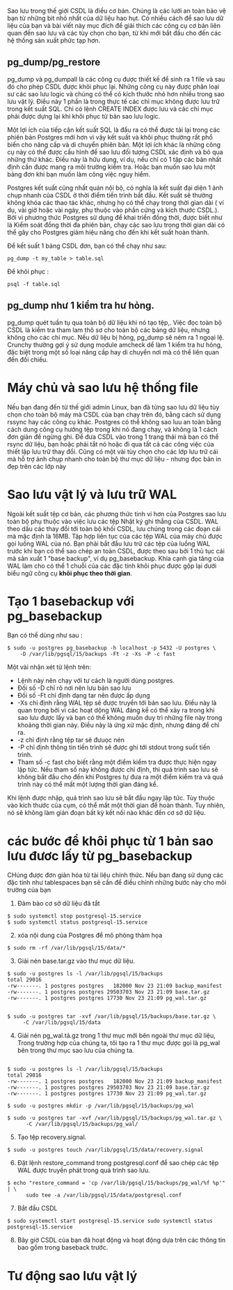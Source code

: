  
Sao lưu trong thế giới CSDL là điều cơ bản. Chúng là các lưới an toàn bảo vệ bạn từ những bit nhỏ nhất của dữ liệu hao hụt. Có nhiều cách để sao lưu dữ liệu của bạn và bài viết này mục đích để giải thích các công cụ cơ bản liên quan đến sao lưu và các tùy chọn cho bạn, từ khi mới bắt đầu cho đến các hệ thống sản xuất phức tạp hơn. 

## pg_dump/pg_restore

pg_dump và pg_dumpall là các công cụ được thiết kế để sinh ra 1 file và sau đó cho phép CSDL được khôi phục lại. Những công cụ này được phân loại sư các sao lưu logic và chúng có thể có kích thước nhỏ hơn nhiều trong sao lưu vật lý. Điều này 1 phần là trong thực tế các chỉ mục không được lưu trữ trong kết suất SQL. Chỉ có lệnh CREATE INDEX được lưu và các chỉ mục phải được dựng lại khi khôi phục  từ bản sao lưu logic.


Một lợi ích của tiếp cận kết suất SQL là đẩu ra có thể được tải lại trong các phiên bản Postgres mới hơn vì vậy kết suất và khôi phục thường rất phổ biến cho nâng cấp và di chuyển phiên bản. Một lợi ích khác là những công cụ này có thể được cấu hình để sao lưu đối tượng CSDL xác định và bỏ qua những thứ khác. Điều này là hữu dụng, ví dụ, nếu chỉ có 1 tập các bản nhất định cần được mang ra môi trường kiểm tra. Hoặc bạn muốn sao lưu một bảng đơn khi bạn muốn làm công việc nguy hiểm.

Postgres kết suất cũng nhất quán nội bộ, có nghĩa là kết suất đại diện 1 ảnh chụp nhanh của CSDL ở thời điểm tiến trình bắt đầu. Kết suất sẽ thường không khóa các thao tác khác, nhưng họ có thể chạy trong thời gian dài ( ví dụ, vài giờ hoặc vài ngày, phụ thuộc vào phần cứng và kích thước CSDL.). Bởi vì phương thức Postgres sử dụng để khai triển đồng thời, được biết như là Kiểm soát đồng thời đa phiên bản, chạy các sao lưu trong thời gian dài có thể gây cho Postgres  giảm hiệu năng cho đến khi kết suất hoàn thành. 

Để kết suất 1 bảng CSDL đơn, bạn có thể chạy như sau: 

```postgresql
pg_dump -t my_table > table.sql
```
Để khôi phục : 

```postgresql
psql -f table.sql
```


## pg_dump như 1 kiểm tra hư hỏng. 

pg_dump  quét tuần tụ qua toàn bộ dữ liệu khi nó tạo tệp,. Việc đọc toàn bộ CSDL là kiểm tra tham lam thô sơ cho toàn bộ  các bảng dữ liệu, nhưng không cho các chỉ mục. Nếu dữ liệu bị hỏng, pg_dump sẽ ném ra 1 ngoại lệ. Crunchy thường gợi ý sử dụng module amcheck dể làm 1 kiểm tra hư hỏng, đặc biệt trong một số loại nâng cấp hay di chuyển nơi mà có thể liên quan đến đối chiếu. 


# Máy chủ và sao lưu hệ thống file 


Nếu  bạn đang đến  từ thế giới admin Linux, bạn đã từng sao lưu dữ liệu tùy chọn cho toàn bộ máy mà CSDL của bạn chạy trên đó, bằng cách sử dụng rssync hay các công cụ khác. Postgres có thể không sao luu an toàn bằng cách dung công cụ hướng tệp trong khi nó đang chạy, và không là 1 cách đơn giản để ngừng ghi. Để đưa CSDL vào trong 1 trạng thái mà bạn có thể rsync dữ liệu, bạn hoặc phải tắt nó hoặc đi qua tất cả các công việc của thiết lập lưu trữ thay đổi. Cũng có một vài tùy chọn cho các lớp lưu trữ cái mà hỗ trợ ảnh chụp nhanh cho toàn bộ thư mục dữ liệu - nhưng đọc bản in đẹp trên các lớp này


# Sao lưu vật lý và lưu trữ WAL 

Ngoài  kết suất tệp cơ bản, các phương thức tinh vi hơn của Postgres sao lưu toàn bộ phụ thuộc vào việc lưu các tệp Nhật ký ghi thẳng của CSDL. WAL theo dấu các thay đổi tới toàn bộ khối CSDL, lưu chúng trong các đoạn cái mà mặc định là 16MB. Tập hợp liên tục của các tệp WAL của máy chủ được gọi   luồng WAL của nó. Bạn phải bắt đầu lưu trữ các tệp của luồng WAL trước khi bạn có thể sao chép an toàn CSDL, được theo sau bởi 1 thủ tục cái mà sản xuất 1 "base backup", ví dụ pg_basebackup. Khía cạnh gia tăng của WAL làm cho có thể 1 chuỗi của các đặc tính khôi phục được gộp lại dưới biểu ngữ công cụ **khôi phục theo thời gian**.

# Tạo 1 basebackup với pg_basebackup

Bạn có thể dùng như sau : 

```postgresql
$ sudo -u postgres pg_basebackup -h localhost -p 5432 -U postgres \
	-D /var/lib/pgsql/15/backups -Ft -z -Xs -P -c fast
```

Một vài nhận xét từ lệnh trên: 

- Lệnh này nên chạy với tư cách là người dùng postgres. 
- Đối số -D chỉ rõ nơi nên lưu bản sao lưu 
- Đối số -Ft chỉ định dạng tar nên được ấp dụng 
- -Xs chỉ định rằng WAL tệp sẽ được truyền tới bản sao lưu. Điều này là quan trọng bởi vì các hoạt dộng WAL đáng kể có thể xảy ra trong khi sao lưu được lấy và bạn có thể không muốn duy trì những file này trong khoảng thời gian này. Điều này là ứng xử mặc định, nhưng đáng để chỉ ra. 
- -z chỉ định rằng tệp tar sẽ đưuọc nén 
- -P chỉ định thông tin tiến trình sẽ được ghi tới stdout trong suốt tiến trình.
-  Tham số -c fast cho biết rằng một điểm kiểm tra được thực hiện ngay lập tức. Nếu tham số này không được chỉ định, thì quá trình sao lưu sẽ không bắt đầu cho đến khi Postgres tự đưa ra một điểm kiểm tra và quá trình này có thể mất một lượng thời gian đáng kể.

Khi lệnh được nhập, quá trình sao lưu sẽ bắt đầu ngay lập tức. Tùy thuộc vào kích thước của cụm, có thể mất một thời gian để hoàn thành. Tuy nhiên, nó sẽ không làm gián đoạn bất kỳ kết nối nào khác đến cơ sở dữ liệu.


#  các bước để khôi phục từ 1 bản sao lưu đươc lấy từ pg_basebackup
 CHúng được đơn giản hóa từ tài liệu chính thức. Nếu bạn đang sử dụng các đặc tính như tablespaces bạn sẽ cần để điều chỉnh những bước này cho môi trường của bạn 

1. Đảm bảo cơ sở dữ liệu đã tắt 

```postgresql
$ sudo systemctl stop postgresql-15.service
$ sudo systemctl status postgresql-15.service
```
2. xóa nội dung của Postgres để mô phỏng thảm họa 

```postgresql
$ sudo rm -rf /var/lib/pgsql/15/data/*
```

3. Giải nén base.tar.gz vào thư mục dữ liệu.

```postgresql
$ sudo -u postgres ls -l /var/lib/pgsql/15/backups
total 29016
-rw-------. 1 postgres postgres   182000 Nov 23 21:09 backup_manifest
-rw-------. 1 postgres postgres 29503703 Nov 23 21:09 base.tar.gz
-rw-------. 1 postgres postgres	17730 Nov 23 21:09 pg_wal.tar.gz


$ sudo -u postgres tar -xvf /var/lib/pgsql/15/backups/base.tar.gz \
     -C /var/lib/pgsql/15/data
```
4. Giải nén pg_wal.tả.gz trong 1 thư mục mới bên ngoài thư mục dữ liệu, Trong trường hợp của chúng ta, tôi tạo ra 1 thư mục được gọi là pg_wal bên trong thư mục sao lưu của chúng ta. 

```postgresql

$ sudo -u postgres ls -l /var/lib/pgsql/15/backups
total 29016
-rw-------. 1 postgres postgres   182000 Nov 23 21:09 backup_manifest
-rw-------. 1 postgres postgres 29503703 Nov 23 21:09 base.tar.gz
-rw-------. 1 postgres postgres	17730 Nov 23 21:09 pg_wal.tar.gz

$ sudo -u postgres mkdir -p /var/lib/pgsql/15/backups/pg_wal

$ sudo -u postgres tar -xvf /var/lib/pgsql/15/backups/pg_wal.tar.gz \
      -C /var/lib/pgsql/15/backups/pg_wal/
```
5. Tạo tệp recovery.signal.

```postgresql
$ sudo -u postgres touch /var/lib/pgsql/15/data/recovery.signal

```
6. Đặt lệnh restore_command trong postgresql.conf để sao chép các tệp WAL được truyền phát trong quá trình sao lưu.

```postgresql
$ echo "restore_command = 'cp /var/lib/pgsql/15/backups/pg_wal/%f %p'" | \
      sudo tee -a /var/lib/pgsql/15/data/postgresql.conf
```
7. Bắt đầu CSDL 

```postgresql
$ sudo systemctl start postgresql-15.service sudo systemctl status
postgresql-15.service
```

8. Bây giờ CSDL của bạn đã hoạt động và hoạt động dựa trên các thông tin bao gồm trong baseback trước.


#  Tư động sao lưu vật lý

